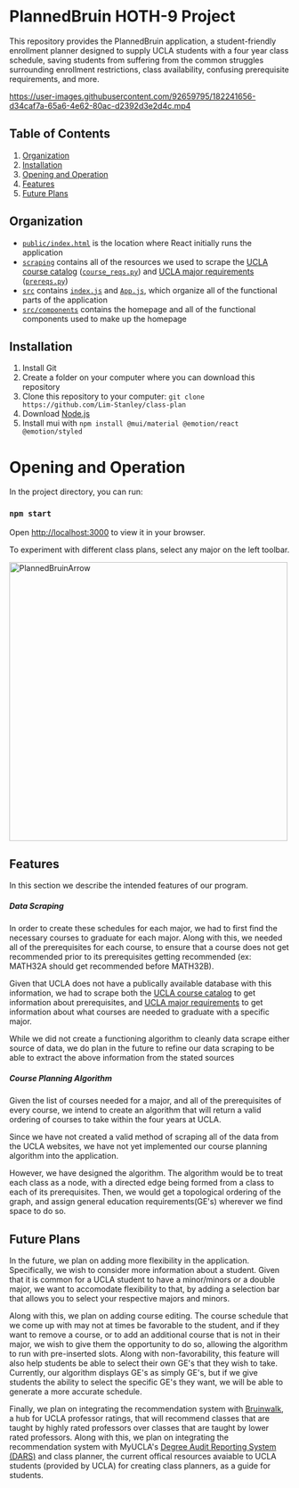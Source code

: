 # PlannedBruin HOTH-9 Project
This repository provides the PlannedBruin application, a student-friendly enrollment planner designed to supply UCLA students with a four year class schedule, saving students from suffering from the common struggles surrounding enrollment restrictions, class availability, confusing prerequisite requirements, and more.

https://user-images.githubusercontent.com/92659795/182241656-d34caf7a-65a6-4e62-80ac-d2392d3e2d4c.mp4

## Table of Contents
1. [Organization](#organization)
2. [Installation](#installation)
3. [Opening and Operation](#opening-and-operation)
4. [Features](#features)
5. [Future Plans](#future-plans)

## Organization
- [`public/index.html`](public/index.html) is the location where React initially runs the application
- [`scraping`](scraping) contains all of the resources we used to scrape the [UCLA course catalog](https://registrar.ucla.edu/academics/course-descriptions) ([`course_reqs.py`](scraping/course_reqs.py)) and [UCLA major requirements](https://admission.ucla.edu/apply/majors) ([`prereqs.py`](scraping/prereqs.py))
- [`src`](src) contains [`index.js`](src/index.js) and [`App.js`](src/App.js), which organize all of the functional parts of the application
- [`src/components`](src/components) contains the homepage and all of the functional components used to make up the homepage 

## Installation

1. Install Git
2. Create a folder on your computer where you can download this repository
3. Clone this repository to your computer: `git clone https://github.com/Lim-Stanley/class-plan`
4. Download [Node.js](https://nodejs.org/en/)
5. Install mui with `npm install @mui/material @emotion/react @emotion/styled`

# Opening and Operation

In the project directory, you can run:

### `npm start`

Open [http://localhost:3000](http://localhost:3000) to view it in your browser.

To experiment with different class plans, select any major on the left toolbar.

<img width="500" alt="PlannedBruinArrow" src="https://user-images.githubusercontent.com/92659795/182254080-4942cbc3-3e34-47ba-ada2-76af9657ff53.png">


## Features
In this section we describe the intended features of our program.
##### Data Scraping
In order to create these schedules for each major, we had to first find the necessary courses to graduate for each major. Along with this, we needed all of the prerequisites for each course, to ensure that a course does not get recommended prior to its prerequisites getting recommended (ex: MATH32A should get recommended before MATH32B).

Given that UCLA does not have a publically available database with this information, we had to scrape both the [UCLA course catalog](https://registrar.ucla.edu/academics/course-descriptions) to get information about prerequisites, and [UCLA major requirements](https://admission.ucla.edu/apply/majors) to get information about what courses are needed to graduate with a specific major. 

While we did not create a functioning algorithm to cleanly data scrape either source of data, we do plan in the future to refine our data scraping to be able to extract the above information from the stated sources

##### Course Planning Algorithm
Given the list of courses needed for a major, and all of the prerequisites of every course, we intend to create an algorithm that will return a valid ordering of courses to take within the four years at UCLA.

Since we have not created a valid method of scraping all of the data from the UCLA websites, we have not yet implemented our course planning algorithm into the application.

However, we have designed the algorithm. The algorithm would be to treat each class as a node, with a directed edge being formed from a class to each of its prerequisites. Then, we would get a topological ordering of the graph, and assign general education requirements(GE's) wherever we find space to do so. 
## Future Plans
In the future, we plan on adding more flexibility in the application. Specifically, we wish to consider more information about a student. Given that it is common for a UCLA student to have a minor/minors or a double major, we want to accomodate flexibility to that, by adding a selection bar that allows you to select your respective majors and minors.

Along with this, we plan on adding course editing. The course schedule that we come up with may not at times be favorable to the student, and if they want to remove a course, or to add an additional course that is not in their major, we wish to give them the opportunity to do so, allowing the algorithm to run with pre-inserted slots. Along with non-favorability, this feature will also help students be able to select their own GE's that they wish to take. Currently, our algorithm displays GE's as simply GE's, but if we give students the ability to select the specific GE's they want, we will be able to generate a more accurate schedule.

Finally, we plan on integrating the recommendation system with [Bruinwalk](https://www.bruinwalk.com/), a hub for UCLA professor ratings, that will recommend classes that are taught by highly rated professors over classes that are taught by lower rated professors. Along with this, we plan on integrating the recommendation system with MyUCLA's [Degree Audit Reporting System (DARS)](https://www.seasoasa.ucla.edu/dars/) and class planner, the current offical resources avaiable to UCLA students (provided by UCLA) for creating class planners, as a guide for students.
